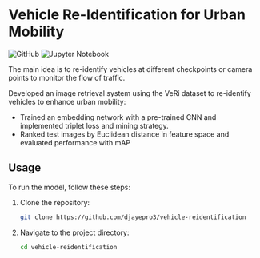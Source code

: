 # Vehicle Re-Identification for Urban Mobility

![GitHub](https://img.shields.io/badge/github-%23121011.svg?style=for-the-badge&logo=github&logoColor=white)
![Jupyter Notebook](https://img.shields.io/badge/jupyter-%23FA0F00.svg?style=for-the-badge&logo=jupyter&logoColor=white)

The main idea is to re-identify vehicles at different checkpoints or camera points to monitor the flow of traffic.

Developed an image retrieval system using the VeRi dataset to re-identify vehicles to enhance urban mobility:
- Trained an embedding network with a pre-trained CNN and implemented triplet loss and mining strategy.
- Ranked test images by Euclidean distance in feature space and evaluated performance with mAP

## Usage

To run the model, follow these steps:

1. Clone the repository:
    ```bash
    git clone https://github.com/djayepro3/vehicle-reidentification
    ```
2. Navigate to the project directory:
    ```bash
    cd vehicle-reidentification
    ```
